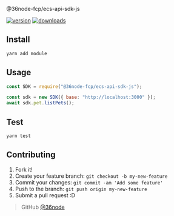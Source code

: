 @36node-fcp/ecs-api-sdk-js

[![version][0]][1] [![downloads][2]][3]

## Install

```bash
yarn add module
```

## Usage

```js
const SDK = require("@36node-fcp/ecs-api-sdk-js");

const sdk = new SDK({ base: "http://localhost:3000" });
await sdk.pet.listPets();
```

## Test

```sh
yarn test
```

## Contributing

1. Fork it!
2. Create your feature branch: `git checkout -b my-new-feature`
3. Commit your changes: `git commit -am 'Add some feature'`
4. Push to the branch: `git push origin my-new-feature`
5. Submit a pull request :D

> GitHub [@36node](https://github.com/36node)

[0]: https://img.shields.io/npm/v/@36node-fcp/ecs-api-sdk-js.svg?style=flat
[1]: https://npmjs.com/package/@36node-fcp/ecs-api-sdk-js
[2]: https://img.shields.io/npm/dm/@36node-fcp/ecs-api-sdk-js.svg?style=flat
[3]: https://npmjs.com/package/@36node-fcp/ecs-api-sdk-js

